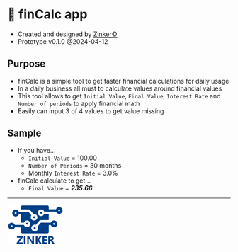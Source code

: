 # 🔢 finCalc app

- Created and designed by [Zinker©️](https://zinker.com.br/)
- Prototype v0.1.0 @2024-04-12

## Purpose

- finCalc is a simple tool to get faster financial calculations for daily usage
- In a daily business all must to calculate values around financial values
- This tool allows to get `Initial Value`, `Final Value`, `Interest Rate` and `Number of periods` to apply financial math
- Easily can input 3 of 4 values to get value missing

## Sample

- If you have...
  - `Initial Value` = 100.00
  - `Number of Periods` = 30 months
  - Monthly `Interest Rate` = 3.0%
- finCalc calculate to get...
  - `Final Value` = **_235.66_**

---

![](zinker.png)
